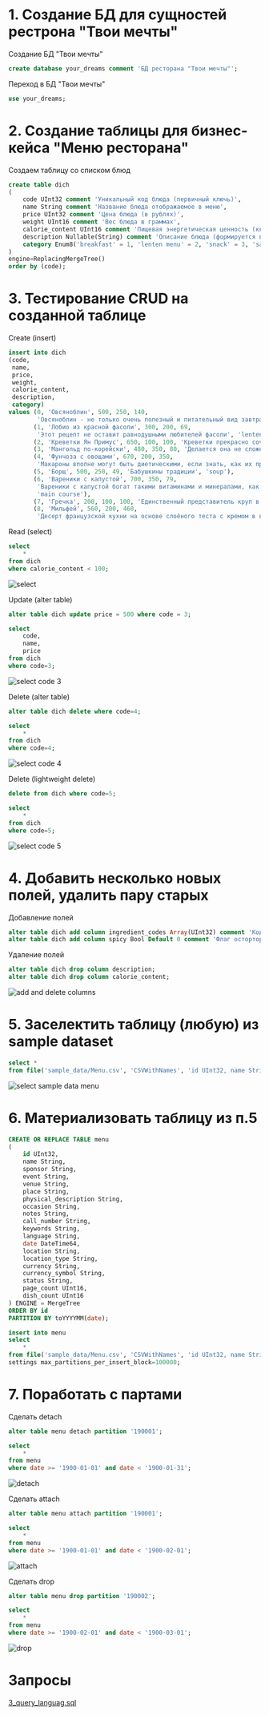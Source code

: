 # 1. Cоздание БД для сущностей рестрона "Твои мечты"
Создание БД "Твои мечты"
```sql
create database your_dreams comment 'БД ресторана "Твои мечты"';
```
Переход в БД "Твои мечты"
```sql
use your_dreams;
```
# 2. Создание таблицы для бизнес-кейса "Меню ресторана"
Создаем таблицу со списком блюд
```sql
create table dich
(
    code UInt32 comment 'Уникальный код блюда (первичный ключь)',
    name String comment 'Название блюда отображаемое в меню',
    price UInt32 comment 'Цена блюда (в рублях)',
    weight UInt16 comment 'Вес блюда в граммах',
    calorie_content UInt16 comment 'Пищевая энергетическая ценность (ккал/100 г)',
    description Nullable(String) comment 'Описание блюда (формируется в меню мелким шрифтом после названия)',
    category Enum8('breakfast' = 1, 'lenten menu' = 2, 'snack' = 3, 'salad' = 4, 'paste' = 5, 'soup' = 6, 'main course' =  7, 'garnish' = 8, 'dessert' = 9) comment 'Тип блюда'
)
engine=ReplacingMergeTree()
order by (code);
```
# 3. Тестирование CRUD на созданной таблице
Create (insert)
```sql
insert into dich
(code,
 name,
 price,
 weight,
 calorie_content,
 description,
 category)
values (0, 'Овсяноблин', 500, 250, 140,
        'Овсяноблин - не только очень полезный и питательный вид завтрака, но и очень вкусный', 'breakfast'),
       (1, 'Лобио из красной фасоли', 300, 200, 69,
        'Этот рецепт не оставит равнодушными любителей фасоли', 'lenten menu'),
       (2, 'Креветки Ян Примус', 650, 100, 100, 'Креветки прекрасно сочетаются с пивом – просто попробуйте!', 'snack'),
       (3, 'Мангольд по-корейски', 480, 350, 80, 'Делается она не сложно, получается необычно и очень вкусно', 'salad'),
       (4, 'Фунчоза с овощами', 670, 200, 350,
        'Макароны вполне могут быть диетическими, если знать, как их правильно готовить', 'paste'),
       (5, 'Борщ', 500, 250, 49, 'Бабушкины традиции', 'soup'),
       (6, 'Вареники с капустой', 700, 350, 79,
        'Вареники с капустой богат такими витаминами и минералами, как: витамином C - 20 %, кобальтом - 31 %, молибденом - 11 %',
        'main course'),
       (7, 'Гречка', 200, 100, 100, 'Eдинственный представитель круп в низкокалорийной десятке', 'garnish'),
       (8, 'Мильфей', 560, 200, 460,
        'Десерт французской кухни на основе слоёного теста с кремом в виде пирожного или торта', 'dessert');
```
Read (select)
```sql
select
    *
from dich
where calorie_content < 100;
```
![select](img/select.png)

Update (alter table)
```sql
alter table dich update price = 500 where code = 3;
```
```sql
select
    code,
    name,
    price
from dich
where code=3;
```
![select code 3](img/ы.png)

Delete (alter table)
```sql
alter table dich delete where code=4;
```
```sql
select
    *
from dich
where code=4;
```
![select code 4](img/select_code_4.png)

Delete (lightweight delete)
```sql
delete from dich where code=5;
```
```sql
select
    *
from dich
where code=5;
```
![select code 5](img/select_code_5.png)

# 4. Добавить несколько новых полей, удалить пару старых
Добавление полей
```sql
alter table dich add column ingredient_codes Array(UInt32) comment 'Коды ингридиентов блюда';
alter table dich add column spicy Bool Default 0 comment 'Флаг осторторы блюда';
```
Удаление полей
```sql
alter table dich drop column description;
alter table dich drop column calorie_content;
```
![add and delete columns](img/select_new_columns.png)
# 5. Заселектить таблицу (любую) из sample dataset
```sql
select *
from file('sample_data/Menu.csv', 'CSVWithNames', 'id UInt32, name String,sponsor String,event String,venue String,place String,physical_description String,occasion String, notes String, call_number String, keywords String, language String,date String, location String, location_type String, currency String, currency_symbol String, status String, page_count UInt16, dish_count UInt16');
```
![select sample data menu](img/select_sample_data_menu.png)
# 6. Материализовать таблицу из п.5
```sql
CREATE OR REPLACE TABLE menu
(
    id UInt32,
    name String,
    sponsor String,
    event String,
    venue String,
    place String,
    physical_description String,
    occasion String,
    notes String,
    call_number String,
    keywords String,
    language String,
    date DateTime64,
    location String,
    location_type String,
    currency String,
    currency_symbol String,
    status String,
    page_count UInt16,
    dish_count UInt16
) ENGINE = MergeTree
ORDER BY id
PARTITION BY toYYYYMM(date);

insert into menu
select
    *
from file('sample_data/Menu.csv', 'CSVWithNames', 'id UInt32, name String,sponsor String,event String,venue String,place String,physical_description String,occasion String, notes String, call_number String, keywords String, language String,date String, location String, location_type String, currency String, currency_symbol String, status String, page_count UInt16, dish_count UInt16')
settings max_partitions_per_insert_block=100000;
```
# 7. Поработать с партами
Сделать detach
```sql
alter table menu detach partition '190001';

select
    *
from menu
where date >= '1900-01-01' and date < '1900-01-31';
```
![detach](img/detach.png)

Сделать attach
```sql
alter table menu attach partition '190001';

select
    *
from menu
where date >= '1900-01-01' and date < '1900-02-01';
```
![attach](img/attach.png)

Сделать drop
```sql
alter table menu drop partition '190002';

select
    *
from menu
where date >= '1900-02-01' and date < '1900-03-01';
```
![drop](img/drop.png)
# Запросы 
[3_query_languag.sql](sql/3_query_languag.sql)